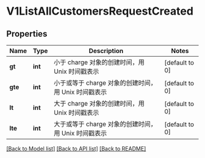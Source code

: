 # V1ListAllCustomersRequestCreated

## Properties
Name | Type | Description | Notes
------------ | ------------- | ------------- | -------------
**gt** | **int** | 小于 charge 对象的创建时间，用 Unix 时间戳表示 | [default to 0]
**gte** | **int** | 小于或等于 charge 对象的创建时间，用 Unix 时间戳表示 | [default to 0]
**lt** | **int** | 大于 charge 对象的创建时间，用 Unix 时间戳表示 | [default to 0]
**lte** | **int** | 大于或等于 charge 对象的创建时间，用 Unix 时间戳表示 | [default to 0]

[[Back to Model list]](../README.md#documentation-for-models) [[Back to API list]](../README.md#documentation-for-api-endpoints) [[Back to README]](../README.md)


